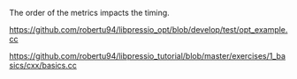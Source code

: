 The order of the metrics impacts the timing. 

https://github.com/robertu94/libpressio_opt/blob/develop/test/opt_example.cc

https://github.com/robertu94/libpressio_tutorial/blob/master/exercises/1_basics/cxx/basics.cc
